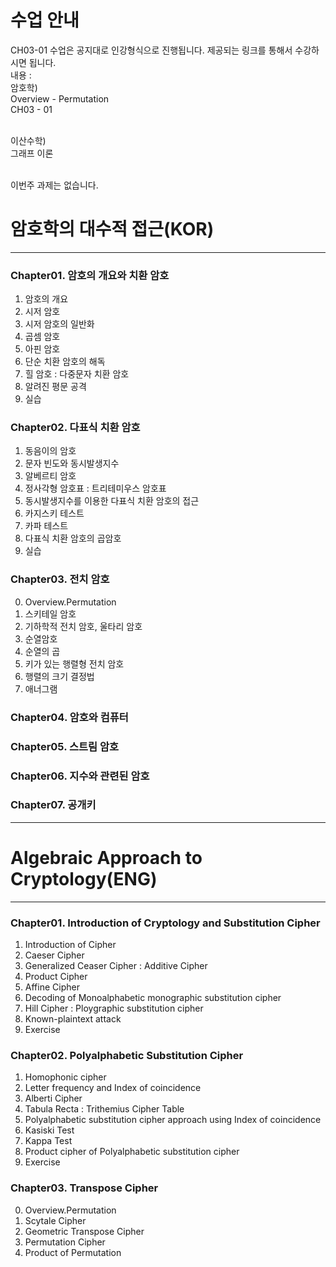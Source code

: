 # 수업 안내
CH03-01 수업은 공지대로 인강형식으로 진행됩니다. 제공되는 링크를 통해서 수강하시면 됩니다.<br>
내용 : <br>
암호학)<br>
Overview - Permutation<br>
CH03 - 01<br><br>

이산수학)<br>
그래프 이론<br><br>

이번주 과제는 없습니다. 

# 암호학의 대수적 접근(KOR)
---
### Chapter01. 암호의 개요와 치환 암호
1. 암호의 개요
2. 시저 암호
3. 시저 암호의 일반화
4. 곱셈 암호
5. 아핀 암호
6. 단순 치환 암호의 해독
7. 힐 암호 : 다중문자 치환 암호
8. 알려진 평문 공격
9. 실습
### Chapter02. 다표식 치환 암호
1. 동음이의 암호
2. 문자 빈도와 동시발생지수
3. 알베르티 암호
4. 정사각형 암호표 : 트리테미우스 암호표
5. 동시발생지수를 이용한 다표식 치환 암호의 접근
6. 카지스키 테스트
7. 카파 테스트
8. 다표식 치환 암호의 곱암호
9. 실습

### Chapter03. 전치 암호
0. Overview.Permutation
1. 스키테일 암호
2. 기하학적 전치 암호, 울타리 암호
3. 순열암호
4. 순열의 곱
5. 키가 있는 행렬형 전치 암호
6. 행렬의 크기 결정법
7. 애너그램

### Chapter04. 암호와 컴퓨터
### Chapter05. 스트림 암호
### Chapter06. 지수와 관련된 암호
### Chapter07. 공개키 
--- 

# Algebraic Approach to Cryptology(ENG)
---
### Chapter01. Introduction of Cryptology and Substitution Cipher
1. Introduction of Cipher
2. Caeser Cipher
3. Generalized Ceaser Cipher : Additive Cipher
4. Product Cipher
5. Affine Cipher
6. Decoding of Monoalphabetic monographic substitution cipher
7. Hill Cipher : Ploygraphic substitution cipher
8. Known-plaintext attack
9. Exercise

### Chapter02. Polyalphabetic Substitution Cipher
1. Homophonic cipher
2. Letter frequency and Index of coincidence
3. Alberti Cipher
4. Tabula Recta : Trithemius Cipher Table
5. Polyalphabetic substitution cipher approach using Index of coincidence
6. Kasiski Test
7. Kappa Test
8. Product cipher of Polyalphabetic substitution cipher
9. Exercise

### Chapter03. Transpose Cipher
0. Overview.Permutation
1. Scytale Cipher
2. Geometric Transpose Cipher
3. Permutation Cipher
4. Product of Permutation